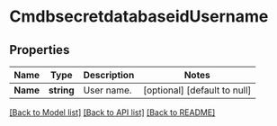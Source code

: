 # CmdbsecretdatabaseidUsername

## Properties
Name | Type | Description | Notes
------------ | ------------- | ------------- | -------------
**Name** | **string** | User name. | [optional] [default to null]

[[Back to Model list]](../README.md#documentation-for-models) [[Back to API list]](../README.md#documentation-for-api-endpoints) [[Back to README]](../README.md)


